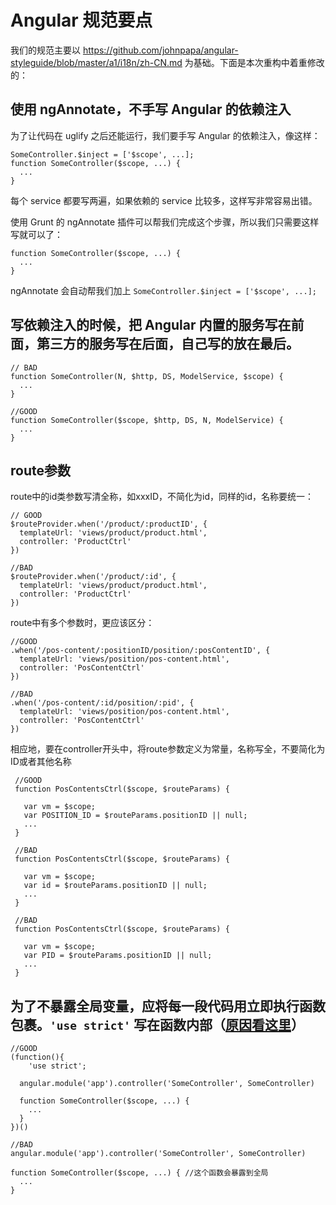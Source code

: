 # Angular 规范要点

我们的规范主要以 https://github.com/johnpapa/angular-styleguide/blob/master/a1/i18n/zh-CN.md 为基础。下面是本次重构中着重修改的：

## 使用 ngAnnotate，不手写 Angular 的依赖注入

为了让代码在 uglify 之后还能运行，我们要手写 Angular 的依赖注入，像这样：

    SomeController.$inject = ['$scope', ...];
    function SomeController($scope, ...) {
      ...
    }
    
每个 service 都要写两遍，如果依赖的 service 比较多，这样写非常容易出错。

使用 Grunt 的 ngAnnotate 插件可以帮我们完成这个步骤，所以我们只需要这样写就可以了：
    
    function SomeController($scope, ...) {
      ...
    }

ngAnnotate 会自动帮我们加上 `SomeController.$inject = ['$scope', ...];`

## 写依赖注入的时候，把 Angular 内置的服务写在前面，第三方的服务写在后面，自己写的放在最后。
   
    // BAD
    function SomeController(N, $http, DS, ModelService, $scope) {
      ...
    }
    
    //GOOD
    function SomeController($scope, $http, DS, N, ModelService) {
      ...
    }
    
## route参数
route中的id类参数写清全称，如xxxID，不简化为id，同样的id，名称要统一：

    // GOOD
    $routeProvider.when('/product/:productID', {
      templateUrl: 'views/product/product.html',
      controller: 'ProductCtrl'
    })
    
    //BAD
    $routeProvider.when('/product/:id', {
      templateUrl: 'views/product/product.html',
      controller: 'ProductCtrl'
    })
    
route中有多个参数时，更应该区分：
    
    //GOOD
    .when('/pos-content/:positionID/position/:posContentID', {
      templateUrl: 'views/position/pos-content.html',
      controller: 'PosContentCtrl'
    })
    
    //BAD
    .when('/pos-content/:id/position/:pid', {
      templateUrl: 'views/position/pos-content.html',
      controller: 'PosContentCtrl'
    })
    
 相应地，要在controller开头中，将route参数定义为常量，名称写全，不要简化为ID或者其他名称
 
     //GOOD
     function PosContentsCtrl($scope, $routeParams) {

       var vm = $scope;
       var POSITION_ID = $routeParams.positionID || null;
       ...
     }
     
     //BAD
     function PosContentsCtrl($scope, $routeParams) {

       var vm = $scope;
       var id = $routeParams.positionID || null;
       ...
     }
     
     //BAD
     function PosContentsCtrl($scope, $routeParams) {

       var vm = $scope;
       var PID = $routeParams.positionID || null;
       ...
     }

## 为了不暴露全局变量，应将每一段代码用立即执行函数包裹。`'use strict'` 写在函数内部（[原因看这里](http://www.ruanyifeng.com/blog/2013/01/javascript_strict_mode.html)）
    
    //GOOD
    (function(){
    	'use strict';
    
      angular.module('app').controller('SomeController', SomeController)
      
      function SomeController($scope, ...) {
        ...
      }
    })()
    
    //BAD
    angular.module('app').controller('SomeController', SomeController)
      
    function SomeController($scope, ...) { //这个函数会暴露到全局
      ...
    }

